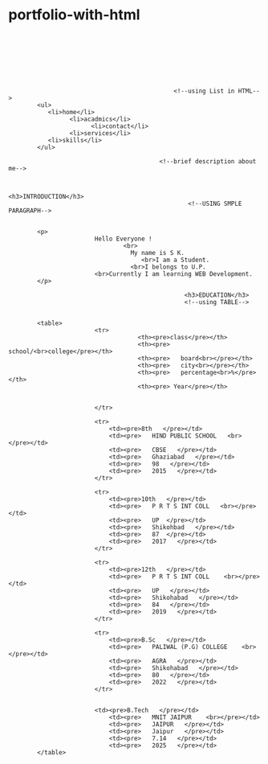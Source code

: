 # portfolio-with-html

<!DOCTYPE html>
<html lang="en">
<head>
    <meta charset="UTF-8">
    <meta http-equiv="X-UA-Compatible" content="IE=edge">
    <meta name="viewport" content="width=device-width, initial-scale=1.0">
    <title>Document</title>
</head>
<body>
    <header><h1><pre>                                      MY PORTFOLIO                  </pre></h1> </header> 
                                                
                                                  <!--using List in HTML-->
            <ul>
               <li>home</li>
                     <li>acadmics</li>
                           <li>contact</li> 
                     <li>services</li>
               <li>skills</li>
            </ul>     

                                              <!--brief description about me-->


                                                      <h3>INTRODUCTION</h3> 
                                                      <!--USING SMPLE PARAGRAPH-->  

                                 
            <p>            
                            Hello Everyone !
                                    <br>
                                      My name is S K.
                                         <br>I am a Student.
                                      <br>I belongs to U.P.
                            <br>Currently I am learning WEB Development.
            </p>     
            
                                                     <h3>EDUCATION</h3>
                                                     <!--using TABLE-->
                                               
                                                     
            <table>
                            <tr>
                                        <th><pre>class</pre></th>
                                        <th><pre>   school/<br>college</pre></th>
                                        <th><pre>   board<br></pre></th>
                                        <th><pre>   city<br></pre></th>
                                        <th><pre>   percentage<br>%</pre></th>
                                        <th><pre> Year</pre></th>
                                        
                                
                            </tr>

                            <tr>
                                <td><pre>8th   </pre></td>
                                <td><pre>   HIND PUBLIC SCHOOL   <br></pre></td>
                                <td><pre>   CBSE   </pre></td>
                                <td><pre>   Ghaziabad   </pre></td>
                                <td><pre>   98   </pre></td>
                                <td><pre>   2015   </pre></td>
                            </tr>

                            <tr>
                                <td><pre>10th   </pre></td>
                                <td><pre>   P R T S INT COLL   <br></pre></td>
                                <td><pre>   UP  </pre></td>
                                <td><pre>   Shikohbad   </pre></td>
                                <td><pre>   87  </pre></td>
                                <td><pre>   2017   </pre></td>
                            </tr>

                            <tr>
                                <td><pre>12th   </pre></td>
                                <td><pre>   P R T S INT COLL    <br></pre></td>
                                <td><pre>   UP   </pre></td>
                                <td><pre>   Shikohabad   </pre></td>
                                <td><pre>   84   </pre></td>
                                <td><pre>   2019   </pre></td>
                            </tr>

                            <tr>
                                <td><pre>B.Sc   </pre></td>
                                <td><pre>   PALIWAL (P.G) COLLEGE    <br></pre></td>
                                <td><pre>   AGRA   </pre></td>
                                <td><pre>   Shikohabad   </pre></td>
                                <td><pre>   80   </pre></td>
                                <td><pre>   2022   </pre></td>
                            </tr>


                            <td><pre>B.Tech   </pre></td>
                                <td><pre>   MNIT JAIPUR    <br></pre></td>
                                <td><pre>   JAIPUR   </pre></td>
                                <td><pre>   Jaipur   </pre></td>
                                <td><pre>   7.14   </pre></td>
                                <td><pre>   2025   </pre></td>
            </table>                                         

</body>          

</html>
